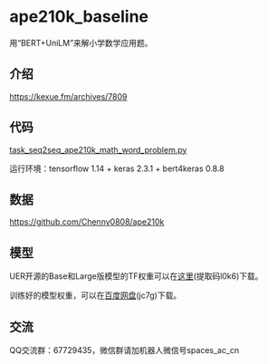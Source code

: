 # ape210k_baseline
用“BERT+UniLM”来解小学数学应用题。

## 介绍

https://kexue.fm/archives/7809

## 代码

[task_seq2seq_ape210k_math_word_problem.py](https://github.com/bojone/bert4keras/blob/master/examples/task_seq2seq_ape210k_math_word_problem.py)

运行环境：tensorflow 1.14 + keras 2.3.1 + bert4keras 0.8.8

## 数据

https://github.com/Chenny0808/ape210k

## 模型

UER开源的Base和Large版模型的TF权重可以在[这里](https://pan.baidu.com/s/1Xp_ttsxwLMFDiTPqmRABhg)(提取码l0k6)下载。

训练好的模型权重，可以在[百度网盘](https://pan.baidu.com/s/1fiQr-uIGpdZkOHmkaOdNPA)(jc7g)下载。

## 交流

QQ交流群：67729435，微信群请加机器人微信号spaces_ac_cn

